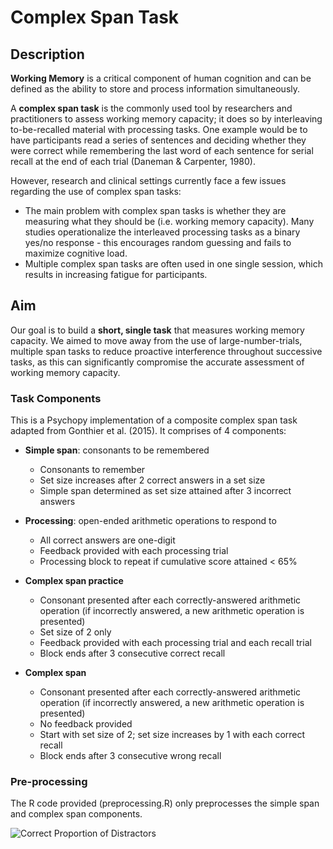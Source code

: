 # Complex Span Task

## Description

**Working Memory** is a critical component of human cognition and can be defined as the ability to store and process information simultaneously.

A **complex span task** is the commonly used tool by researchers and practitioners to assess working memory capacity; it does so by interleaving 
to-be-recalled material with processing tasks. One example would be to have participants read a series of sentences and deciding whether they were correct
while remembering the last word of each sentence for serial recall at the end of each trial (Daneman & Carpenter, 1980).

However, research and clinical settings currently face a few issues regarding the use of complex span tasks:
- The main problem with complex span tasks is whether they are measuring what they should be (i.e. working memory capacity). Many studies operationalize
the interleaved processing tasks as a binary yes/no response - this encourages random guessing and fails to maximize cognitive load.
- Multiple complex span tasks are often used in one single session, which results in increasing fatigue for participants. 

## Aim

Our goal is to build a **short, single task** that measures working memory capacity. We aimed to move away from the use of large-number-trials, 
multiple span tasks to reduce proactive interference throughout successive tasks, as this can significantly compromise the accurate assessment
of working memory capacity.

### Task Components

This is a Psychopy implementation of a composite complex span task adapted from Gonthier et al. (2015). It comprises of 4 components:

- **Simple span**: consonants to be remembered
  - Consonants to remember
  - Set size increases after 2 correct answers in a set size
  - Simple span determined as set size attained after 3 incorrect answers

- **Processing**: open-ended arithmetic operations to respond to
  - All correct answers are one-digit
  - Feedback provided with each processing trial
  - Processing block to repeat if cumulative score attained < 65%

- **Complex span practice**
  - Consonant presented after each correctly-answered arithmetic operation (if incorrectly answered, a new arithmetic operation is presented)
  - Set size of 2 only
  - Feedback provided with each processing trial and each recall trial
  - Block ends after 3 consecutive correct recall

- **Complex span**
  - Consonant presented after each correctly-answered arithmetic operation (if incorrectly answered, a new arithmetic operation is presented)
  - No feedback provided
  - Start with set size of 2; set size increases by 1 with each correct recall
  - Block ends after 3 consecutive wrong recall

### Pre-processing

The R code provided (preprocessing.R) only preprocesses the simple span and complex span components.

![Correct Proportion of Distractors](https://github.com/neuropsychology/ComplexSpan/blob/master/statistics/figures/Distractor_Correct.png)

